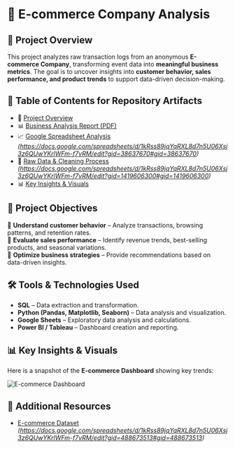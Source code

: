 # 🛒 E-commerce Company Analysis  

## 📌 Project Overview  
This project analyzes raw transaction logs from an anonymous **E-commerce Company**, transforming event data into **meaningful business metrics**. The goal is to uncover insights into **customer behavior, sales performance, and product trends** to support data-driven decision-making.  

## 📑 Table of Contents for Repository Artifacts  
- 📄 [Project Overview](#-project-overview)  
- 📊 [Business Analysis Report (PDF)](./E-Commerce_Business_Analysis.pdf)  
- 📈 [Google Spreadsheet Analysis](#) *(https://docs.google.com/spreadsheets/d/1kRss89jqYqRXL8d7n5U06Xsj3z6QUwYKrlWFm-f7vRM/edit?gid=38637670#gid=38637670)*  
- 📂 [Raw Data & Cleaning Process](#) *(https://docs.google.com/spreadsheets/d/1kRss89jqYqRXL8d7n5U06Xsj3z6QUwYKrlWFm-f7vRM/edit?gid=1419606300#gid=1419606300)*  
- 📊 [Key Insights & Visuals](#key-insights--visuals)  

## 🎯 Project Objectives  
🔹 **Understand customer behavior** – Analyze transactions, browsing patterns, and retention rates.  
🔹 **Evaluate sales performance** – Identify revenue trends, best-selling products, and seasonal variations.  
🔹 **Optimize business strategies** – Provide recommendations based on data-driven insights.  

## 🛠️ Tools & Technologies Used  
- **SQL** – Data extraction and transformation.  
- **Python (Pandas, Matplotlib, Seaborn)** – Data analysis and visualization.  
- **Google Sheets** – Exploratory data analysis and calculations.  
- **Power BI / Tableau** – Dashboard creation and reporting.  

## 📊 Key Insights & Visuals  
Here is a snapshot of the **E-commerce Dashboard** showing key trends:  

![E-commerce Dashboard](<img width="1334" alt="dashboard" src="https://github.com/user-attachments/assets/80ebb025-2b6a-4366-8ae6-7d72e719c207" />
)  


## 🔗 Additional Resources  
- [E-commerce Dataset](#) *(https://docs.google.com/spreadsheets/d/1kRss89jqYqRXL8d7n5U06Xsj3z6QUwYKrlWFm-f7vRM/edit?gid=488673513#gid=488673513)*  


  

